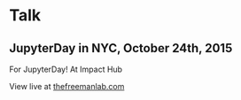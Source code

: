 # Talk

## JupyterDay in NYC, October 24th, 2015

For JupyterDay! At Impact Hub

View live at [thefreemanlab.com](http://thefreemanlab.com/talk-nyc-fall-2015)
